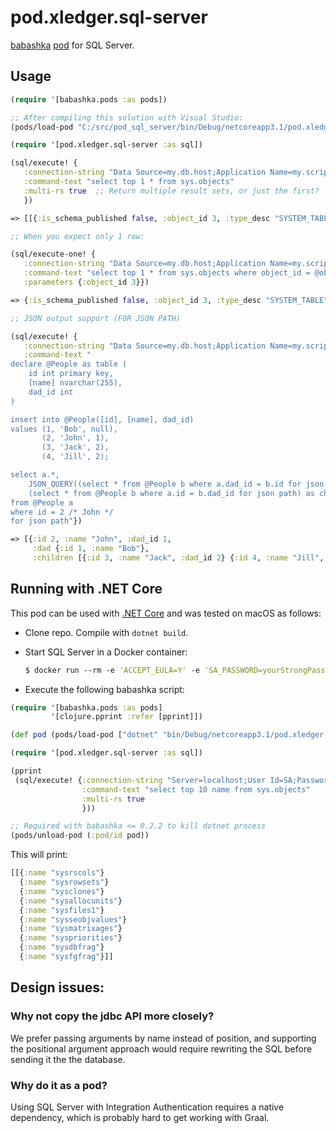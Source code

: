 ﻿# pod.xledger.sql-server

[babashka](https://github.com/borkdude/babashka) [pod](https://github.com/babashka/babashka.pods) for SQL Server.

## Usage

```clojure
(require '[babashka.pods :as pods])

;; After compiling this solution with Visual Studio:
(pods/load-pod "C:/src/pod_sql_server/bin/Debug/netcoreapp3.1/pod.xledger.sql_server.exe")

(require '[pod.xledger.sql-server :as sql])

(sql/execute! {
   :connection-string "Data Source=my.db.host;Application Name=my.script;Initial Catalog=my_db_name;Integrated Security=True" 
   :command-text "select top 1 * from sys.objects"
   :multi-rs true  ;; Return multiple result sets, or just the first?
   })

=> [[{:is_schema_published false, :object_id 3, :type_desc "SYSTEM_TABLE", :modify_date "2014-02-20T20:48:35.277", :name "sysrscols", :create_date "2014-02-20T20:48:35.27", :parent_object_id 0, :principal_id nil, :type "S ", :is_ms_shipped true, :is_published false, :schema_id 4}]]

;; When you expect only 1 row:

(sql/execute-one! {
   :connection-string "Data Source=my.db.host;Application Name=my.script;Initial Catalog=my_db_name;Integrated Security=True"
   :command-text "select top 1 * from sys.objects where object_id = @object_id"
   :parameters {:object_id 3}})

=> {:is_schema_published false, :object_id 3, :type_desc "SYSTEM_TABLE", :modify_date "2014-02-20T20:48:35.277", :name "sysrscols", :create_date "2014-02-20T20:48:35.27", :parent_object_id 0, :principal_id nil, :type "S ", :is_ms_shipped true, :is_published false, :schema_id 4}

;; JSON output support (FOR JSON PATH)

(sql/execute! {
   :connection-string "Data Source=my.db.host;Application Name=my.script;Initial Catalog=my_db_name;Integrated Security=True"
   :command-text "
declare @People as table (
    id int primary key,
    [name] nvarchar(255),
    dad_id int    
)

insert into @People([id], [name], dad_id)
values (1, 'Bob', null),
       (2, 'John', 1),
       (3, 'Jack', 2),
       (4, 'Jill', 2);

select a.*,
    JSON_QUERY((select * from @People b where a.dad_id = b.id for json path, without_array_wrapper)) as dad,
    (select * from @People b where a.id = b.dad_id for json path) as children
from @People a
where id = 2 /* John */
for json path"})

=> [{:id 2, :name "John", :dad_id 1, 
     :dad {:id 1, :name "Bob"}, 
     :children [{:id 3, :name "Jack", :dad_id 2} {:id 4, :name "Jill", :dad_id 2}]}]
```

## Running with .NET Core

This pod can be used with [.NET Core](https://dotnet.microsoft.com/download) and was tested on macOS as follows:

- Clone repo. Compile with `dotnet build`.
- Start SQL Server in a Docker container:

  ``` clojure
  $ docker run --rm -e 'ACCEPT_EULA=Y' -e 'SA_PASSWORD=yourStrongPassword1234' -e 'MSSQL_PID=Express' -p 1433:1433 mcr.microsoft.com/mssql/server:2017-latest-ubuntu
  ```

- Execute the following babashka script:

``` clojure
(require '[babashka.pods :as pods]
         '[clojure.pprint :refer [pprint]])

(def pod (pods/load-pod ["dotnet" "bin/Debug/netcoreapp3.1/pod.xledger.sql_server.dll"]))

(require '[pod.xledger.sql-server :as sql])

(pprint
 (sql/execute! {:connection-string "Server=localhost;User Id=SA;Password=yourStrongPassword1234;"
                :command-text "select top 10 name from sys.objects"
                :multi-rs true
                }))

;; Required with babashka <= 0.2.2 to kill dotnet process
(pods/unload-pod (:pod/id pod))
```

This will print:

``` clojure
[[{:name "sysrscols"}
  {:name "sysrowsets"}
  {:name "sysclones"}
  {:name "sysallocunits"}
  {:name "sysfiles1"}
  {:name "sysseobjvalues"}
  {:name "sysmatrixages"}
  {:name "syspriorities"}
  {:name "sysdbfrag"}
  {:name "sysfgfrag"}]]
```

## Design issues:

### Why not copy the jdbc API more closely?

We prefer passing arguments by name instead of position, and supporting the positional argument approach would require rewriting the SQL before sending it the the database.

### Why do it as a pod?

Using SQL Server with Integration Authentication requires a native dependency, which is probably hard to get working with Graal.
